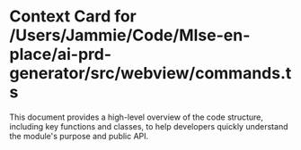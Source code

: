# Context Card for /Users/Jammie/Code/MIse-en-place/ai-prd-generator/src/webview/commands.ts

This document provides a high-level overview of the code structure, including key functions and classes, to help developers quickly understand the module's purpose and public API.
